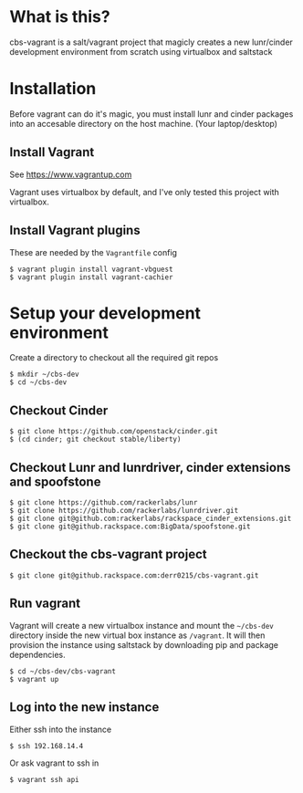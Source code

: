 # What is this?

cbs-vagrant is a salt/vagrant project that magicly creates a new lunr/cinder
development environment from scratch using virtualbox and saltstack

# Installation
Before vagrant can do it's magic, you must install lunr and cinder packages
into an accesable directory on the host machine. (Your laptop/desktop)

## Install Vagrant
See https://www.vagrantup.com

Vagrant uses virtualbox by default, and I've only tested this project with virtualbox.

## Install Vagrant plugins
These are needed by the ``Vagrantfile`` config

```
$ vagrant plugin install vagrant-vbguest
$ vagrant plugin install vagrant-cachier
```

# Setup your development environment
Create a directory to checkout all the required git repos
```
$ mkdir ~/cbs-dev
$ cd ~/cbs-dev
```

## Checkout Cinder
```
$ git clone https://github.com/openstack/cinder.git
$ (cd cinder; git checkout stable/liberty)
```

## Checkout Lunr and lunrdriver, cinder extensions and spoofstone
```
$ git clone https://github.com/rackerlabs/lunr
$ git clone https://github.com/rackerlabs/lunrdriver.git
$ git clone git@github.com:rackerlabs/rackspace_cinder_extensions.git
$ git clone git@github.rackspace.com:BigData/spoofstone.git
```

## Checkout the cbs-vagrant project
```
$ git clone git@github.rackspace.com:derr0215/cbs-vagrant.git
```

## Run vagrant
Vagrant will create a new virtualbox instance and mount the ``~/cbs-dev`` directory
inside the new virtual box instance as ``/vagrant``. It will then provision the
instance using saltstack by downloading pip and package dependencies.

```
$ cd ~/cbs-dev/cbs-vagrant
$ vagrant up
```

## Log into the new instance
Either ssh into the instance
```
$ ssh 192.168.14.4
```
Or ask vagrant to ssh in
```
$ vagrant ssh api
```
